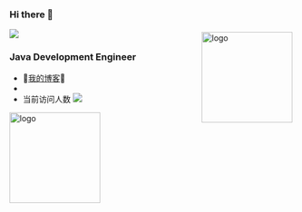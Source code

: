 ### Hi there 👋
![](http://antzuhl.cn:4000/get/@antzuhl.readme)
<img src="https://github-readme-stats.vercel.app/api?username=polaris1119&show_icons=true" alt="logo" height="160" align="right" style="margin: 5px; margin-bottom: 20px;" />
### Java Development Engineer
- 🚩[我的博客](https://www.cnblogs.com/xiaochenNN/)🚩   
- 
- 当前访问人数 ![](https://visitor-badge.glitch.me/badge?page_id=woderchn.readme)
<img src="(https://github-readme-stats.vercel.app/api?username=Wonderchn&show_icons=true&count_private=true&hide=prs&theme=default_repocard" alt="logo" height="160" align="center" style="margin: auto; margin-bottom: 20px;" />
